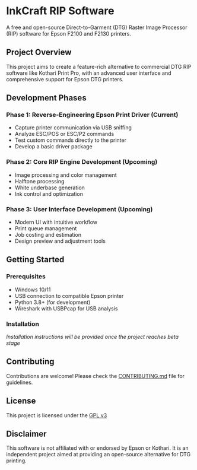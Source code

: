 # InkCraft RIP Software

A free and open-source Direct-to-Garment (DTG) Raster Image Processor (RIP) software for Epson F2100 and F2130 printers.

## Project Overview

This project aims to create a feature-rich alternative to commercial DTG RIP software like Kothari Print Pro, with an advanced user interface and comprehensive support for Epson DTG printers.

## Development Phases

### Phase 1: Reverse-Engineering Epson Print Driver (Current)
- Capture printer communication via USB sniffing
- Analyze ESC/POS or ESC/P2 commands
- Test custom commands directly to the printer
- Develop a basic driver package

### Phase 2: Core RIP Engine Development (Upcoming)
- Image processing and color management
- Halftone processing
- White underbase generation
- Ink control and optimization

### Phase 3: User Interface Development (Upcoming)
- Modern UI with intuitive workflow
- Print queue management
- Job costing and estimation
- Design preview and adjustment tools

## Getting Started

### Prerequisites
- Windows 10/11
- USB connection to compatible Epson printer
- Python 3.8+ (for development)
- Wireshark with USBPcap for USB analysis

### Installation
*Installation instructions will be provided once the project reaches beta stage*

## Contributing
Contributions are welcome! Please check the [CONTRIBUTING.md](./docs/CONTRIBUTING.md) file for guidelines.

## License
This project is licensed under the [GPL v3](LICENSE)

## Disclaimer
This software is not affiliated with or endorsed by Epson or Kothari. It is an independent project aimed at providing an open-source alternative for DTG printing. 